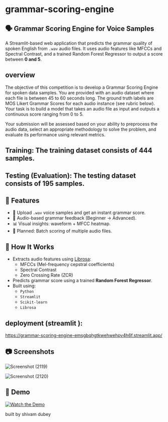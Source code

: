 # grammar-scoring-engine


## 🗣️ Grammar Scoring Engine for Voice Samples

A Streamlit-based web application that predicts the grammar quality of spoken English from `.wav` audio files. It uses audio features like MFCCs and Spectral Contrast, and a trained Random Forest Regressor to output a score between **0 and 5**.


## overview 


The objective of this competition is to develop a Grammar Scoring Engine for spoken data samples. You are provided with an audio dataset where each file is between 45 to 60 seconds long. The ground truth labels are MOS Likert Grammar Scores for each audio instance (see rubric below). Your task is to build a model that takes an audio file as input and outputs a continuous score ranging from 0 to 5.

Your submission will be assessed based on your ability to preprocess the audio data, select an appropriate methodology to solve the problem, and evaluate its performance using relevant metrics.

## Training: The training dataset consists of 444 samples.


## Testing (Evaluation): The testing dataset consists of 195 samples.

## 🚀 Features

- 🎤 Upload `.wav` voice samples and get an instant grammar score.
- 📘 Audio-based grammar feedback (Beginner → Advanced).
- 📊 Visual insights: waveform + MFCC heatmap.
- 📁 Planned: Batch scoring of multiple audio files.

## 🧠 How It Works  


- Extracts audio features using [Librosa](https://librosa.org/):  
  - MFCCs (Mel-frequency cepstral coefficients)  
  - Spectral Contrast  
  - Zero Crossing Rate (ZCR)
- Predicts grammar score using a trained **Random Forest Regressor**.
- Built using:
  - `Python`
  - `Streamlit`
  - `Scikit-learn`
  - `Librosa`
## deployment (streamlit ):

https://grammar-scoring-engine-emsgbqhgtkwehwehpv4h6f.streamlit.app/


## 📷 Screenshots

![Screenshot (2119)](https://github.com/user-attachments/assets/d91c54bc-6a18-45c5-9151-01c820ea9b11)

![Screenshot (2120)](https://github.com/user-attachments/assets/d78d3a07-85b8-4a3b-add8-465921a9b1cd)

## 🎥 Demo

[![Watch the Demo](https://img.youtube.com/vi/bMhJ5Ro0k78/0.jpg)](https://www.youtube.com/watch?v=bMhJ5Ro0k78)




built by shivam dubey
